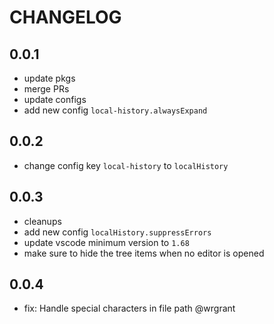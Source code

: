 # CHANGELOG

## 0.0.1

- update pkgs
- merge PRs
- update configs
- add new config `local-history.alwaysExpand`

## 0.0.2

- change config key `local-history` to `localHistory`

## 0.0.3

- cleanups
- add new config `localHistory.suppressErrors`
- update vscode minimum version to `1.68`
- make sure to hide the tree items when no editor is opened

## 0.0.4

- fix: Handle special characters in file path @wrgrant
